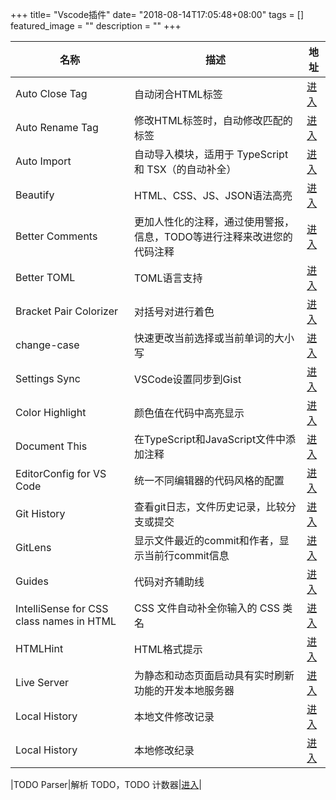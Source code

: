 +++
title= "Vscode插件"
date= "2018-08-14T17:05:48+08:00"
tags = []
featured_image = ""
description = ""
+++

|名称             |描述             |地址             |
|-----------------|-----------------|-----------------|
|Auto Close Tag|自动闭合HTML标签|[进入](https://marketplace.visualstudio.com/items?itemName=formulahendry.auto-close-tag)|
|Auto Rename Tag|修改HTML标签时，自动修改匹配的标签|[进入](https://marketplace.visualstudio.com/items?itemName=formulahendry.auto-rename-tag)|
|Auto Import|自动导入模块，适用于 TypeScript 和 TSX（的自动补全）|[进入](https://marketplace.visualstudio.com/items?itemName=steoates.autoimport)|
|Beautify|HTML、CSS、JS、JSON语法高亮|[进入](https://marketplace.visualstudio.com/items?itemName=HookyQR.beautify)|
|Better Comments|更加人性化的注释，通过使用警报，信息，TODO等进行注释来改进您的代码注释|[进入](https://marketplace.visualstudio.com/items?itemName=aaron-bond.better-comments)|
|Better TOML|TOML语言支持|[进入](https://marketplace.visualstudio.com/items?itemName=bungcip.better-toml)|
|Bracket Pair Colorizer|对括号对进行着色|[进入](https://marketplace.visualstudio.com/items?itemName=CoenraadS.bracket-pair-colorizer)|
|change-case|快速更改当前选择或当前单词的大小写|[进入](https://marketplace.visualstudio.com/items?itemName=wmaurer.change-case)|
|Settings Sync|VSCode设置同步到Gist|[进入](https://marketplace.visualstudio.com/items?itemName=Shan.code-settings-sync)|
|Color Highlight|颜色值在代码中高亮显示|[进入](https://marketplace.visualstudio.com/items?itemName=naumovs.color-highlight)|
|Document This|在TypeScript和JavaScript文件中添加注释|[进入](https://marketplace.visualstudio.com/items?itemName=joelday.docthis)|
|EditorConfig for VS Code|统一不同编辑器的代码风格的配置|[进入](https://marketplace.visualstudio.com/items?itemName=EditorConfig.EditorConfig)|
|Git History|查看git日志，文件历史记录，比较分支或提交|[进入](https://marketplace.visualstudio.com/items?itemName=donjayamanne.githistory)|
|GitLens|显示文件最近的commit和作者，显示当前行commit信息|[进入](https://marketplace.visualstudio.com/items?itemName=eamodio.gitlens)|
|Guides|代码对齐辅助线|[进入](https://marketplace.visualstudio.com/items?itemName=spywhere.guides)|
|IntelliSense for CSS class names in HTML|CSS 文件自动补全你输入的 CSS 类名|[进入](https://marketplace.visualstudio.com/items?itemName=Zignd.html-css-class-completion)|
|HTMLHint|HTML格式提示|[进入](https://marketplace.visualstudio.com/items?itemName=mkaufman.HTMLHint)|
|Live Server|为静态和动态页面启动具有实时刷新功能的开发本地服务器|[进入](https://marketplace.visualstudio.com/items?itemName=ritwickdey.LiveServer)|
|Local History|本地文件修改记录|[进入](https://marketplace.visualstudio.com/items?itemName=xyz.local-history)|
|Local History|本地修改纪录|[进入](https://marketplace.visualstudio.com/items?itemName=xyz.local-history)|








|TODO Parser|解析 TODO，TODO 计数器|[进入](https://marketplace.visualstudio.com/items?itemName=minhthai.vscode-todo-parser)|

